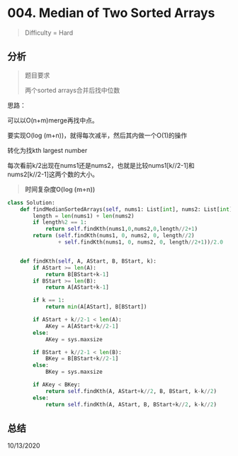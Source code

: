 # 004. Median of Two Sorted Arrays
> Difficulty = Hard

## 分析

> 题目要求
> 
> 两个sorted arrays合并后找中位数

思路：

可以以O(n+m)merge再找中点。

要实现O(log (m+n))，就得每次减半，然后其内做一个O(1)的操作

转化为找kth largest number

每次看前k/2出现在nums1还是nums2，也就是比较nums1[k//2-1]和nums2[k//2-1]这两个数的大小。

> **时间复杂度O(log (m+n))**

```python
class Solution:
    def findMedianSortedArrays(self, nums1: List[int], nums2: List[int]) -> float:
        length = len(nums1) + len(nums2)
        if length%2 == 1:
            return self.findKth(nums1,0,nums2,0,length//2+1)
        return (self.findKth(nums1, 0, nums2, 0, length//2)
                + self.findKth(nums1, 0, nums2, 0, length//2+1))/2.0


    def findKth(self, A, AStart, B, BStart, k):
        if AStart >= len(A):
            return B[BStart+k-1]
        if BStart >= len(B):
            return A[AStart+k-1]

        if k == 1:
            return min(A[AStart], B[BStart])

        if AStart + k//2-1 < len(A):
            AKey = A[AStart+k//2-1]
        else:
            AKey = sys.maxsize

        if BStart + k//2-1 < len(B):
            BKey = B[BStart+k//2-1]
        else:
            BKey = sys.maxsize

        if AKey < BKey:
            return self.findKth(A, AStart+k//2, B, BStart, k-k//2)
        else:
            return self.findKth(A, AStart, B, BStart+k//2, k-k//2)
```

## 总结

10/13/2020